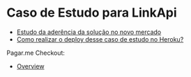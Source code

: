 Caso de Estudo para LinkApi
============================

* [Estudo da aderência da solução no novo mercado](https://www.evernote.com/shard/s300/sh/31e3b650-6c21-48f3-bc31-a8c1bc239d8d/bd4975b4cd8acd6ab5c5f68f85dc7505)
* [Como realizar o deploy desse caso de estudo no Heroku?](https://devcenter.heroku.com/articles/git)

Pagar.me Checkout:
* [Overview](https://docs.pagar.me/docs/overview-checkout)

